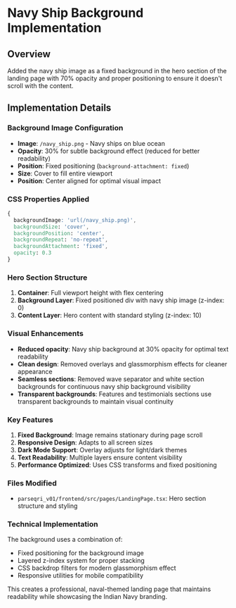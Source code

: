 # Navy Ship Background Implementation

## Overview
Added the navy ship image as a fixed background in the hero section of the landing page with 70% opacity and proper positioning to ensure it doesn't scroll with the content.

## Implementation Details

### Background Image Configuration
- **Image**: `/navy_ship.png` - Navy ships on blue ocean
- **Opacity**: 30% for subtle background effect (reduced for better readability)
- **Position**: Fixed positioning (`background-attachment: fixed`)
- **Size**: Cover to fill entire viewport
- **Position**: Center aligned for optimal visual impact

### CSS Properties Applied
```css
{
  backgroundImage: 'url(/navy_ship.png)',
  backgroundSize: 'cover',
  backgroundPosition: 'center',
  backgroundRepeat: 'no-repeat',
  backgroundAttachment: 'fixed',
  opacity: 0.3
}
```

### Hero Section Structure
1. **Container**: Full viewport height with flex centering
2. **Background Layer**: Fixed positioned div with navy ship image (z-index: 0)
3. **Content Layer**: Hero content with standard styling (z-index: 10)

### Visual Enhancements
- **Reduced opacity**: Navy ship background at 30% opacity for optimal text readability
- **Clean design**: Removed overlays and glassmorphism effects for cleaner appearance
- **Seamless sections**: Removed wave separator and white section backgrounds for continuous navy ship background visibility
- **Transparent backgrounds**: Features and testimonials sections use transparent backgrounds to maintain visual continuity

### Key Features
1. **Fixed Background**: Image remains stationary during page scroll
2. **Responsive Design**: Adapts to all screen sizes
3. **Dark Mode Support**: Overlay adjusts for light/dark themes
4. **Text Readability**: Multiple layers ensure content visibility
5. **Performance Optimized**: Uses CSS transforms and fixed positioning

### Files Modified
- `parseqri_v01/frontend/src/pages/LandingPage.tsx`: Hero section structure and styling

### Technical Implementation
The background uses a combination of:
- Fixed positioning for the background image
- Layered z-index system for proper stacking
- CSS backdrop filters for modern glassmorphism effect
- Responsive utilities for mobile compatibility

This creates a professional, naval-themed landing page that maintains readability while showcasing the Indian Navy branding. 